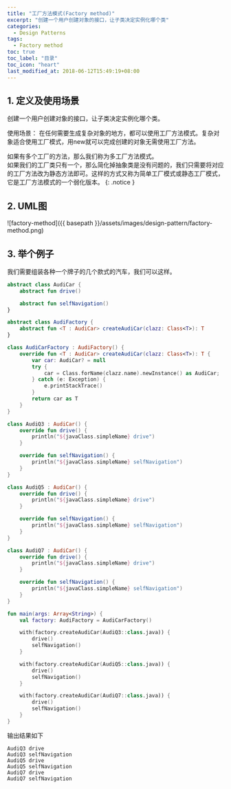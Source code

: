 ```yaml
---
title: "工厂方法模式(Factory method)"
excerpt: "创建一个用户创建对象的接口，让子类决定实例化哪个类"
categories:
  - Design Patterns
tags:
  - Factory method
toc: true
toc_label: "目录"
toc_icon: "heart"
last_modified_at: 2018-06-12T15:49:19+08:00
---
```


## 1. 定义及使用场景
创建一个用户创建对象的接口，让子类决定实例化哪个类。

使用场景：
在任何需要生成复杂对象的地方，都可以使用工厂方法模式。复杂对象适合使用工厂模式，用new就可以完成创建的对象无需使用工厂方法。

如果有多个工厂的方法，那么我们称为多工厂方法模式。  
如果我们的工厂类只有一个，那么简化掉抽象类是没有问题的，我们只需要将对应的工厂方法改为静态方法即可。这样的方式又称为简单工厂模式或静态工厂模式，它是工厂方法模式的一个弱化版本。
{: .notice }

## 2. UML图
![factory-method]({{ basepath }}/assets/images/design-pattern/factory-method.png)

## 3. 举个例子
我们需要组装各种一个牌子的几个款式的汽车，我们可以这样。

```kotlin
abstract class AudiCar {
    abstract fun drive()

    abstract fun selfNavigation()
}

abstract class AudiFactory {
    abstract fun <T : AudiCar> createAudiCar(clazz: Class<T>): T
}

class AudiCarFactory : AudiFactory() {
    override fun <T : AudiCar> createAudiCar(clazz: Class<T>): T {
        var car: AudiCar? = null
        try {
            car = Class.forName(clazz.name).newInstance() as AudiCar;
        } catch (e: Exception) {
            e.printStackTrace()
        }
        return car as T
    }
}

class AudiQ3 : AudiCar() {
    override fun drive() {
        println("${javaClass.simpleName} drive")
    }

    override fun selfNavigation() {
        println("${javaClass.simpleName} selfNavigation")
    }
}

class AudiQ5 : AudiCar() {
    override fun drive() {
        println("${javaClass.simpleName} drive")
    }

    override fun selfNavigation() {
        println("${javaClass.simpleName} selfNavigation")
    }
}

class AudiQ7 : AudiCar() {
    override fun drive() {
        println("${javaClass.simpleName} drive")
    }

    override fun selfNavigation() {
        println("${javaClass.simpleName} selfNavigation")
    }
}

fun main(args: Array<String>) {
    val factory: AudiFactory = AudiCarFactory()

    with(factory.createAudiCar(AudiQ3::class.java)) {
        drive()
        selfNavigation()
    }

    with(factory.createAudiCar(AudiQ5::class.java)) {
        drive()
        selfNavigation()
    }

    with(factory.createAudiCar(AudiQ7::class.java)) {
        drive()
        selfNavigation()
    }
}
```

输出结果如下
```text
AudiQ3 drive
AudiQ3 selfNavigation
AudiQ5 drive
AudiQ5 selfNavigation
AudiQ7 drive
AudiQ7 selfNavigation
```
